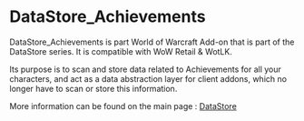 # DataStore_Achievements

DataStore_Achievements is part World of Warcraft Add-on that is part of the DataStore series.
It is compatible with WoW Retail & WotLK.

Its purpose is to scan and store data related to Achievements for all your characters, and act as a data abstraction layer for client addons, which no longer have to scan or store this information.

More information can be found on the main page : [DataStore](https://github.com/Thaoky/DataStore)

